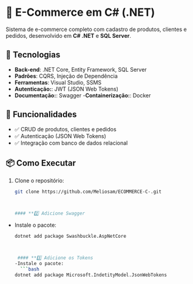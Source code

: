 # 🛒 E-Commerce em C# (.NET)  

Sistema de e-commerce completo com cadastro de produtos, clientes e pedidos, desenvolvido em **C# .NET** e **SQL Server**.  

## 🔧 Tecnologias  
- **Back-end**: .NET Core, Entity Framework, SQL Server  
- **Padrões**: CQRS, Injeção de Dependência  
- **Ferramentas**: Visual Studio, SSMS
- **Autenticação:**: JWT (JSON Web Tokens)
- **Documentação:**: Swagger
-**Containerização:**: Docker


## 🚀 Funcionalidades  
- ✅ CRUD de produtos, clientes e pedidos  
- ✅ Autenticação (JSON Web Tokens)  
- ✅ Integração com banco de dados relacional  

## 📦 Como Executar  
1. Clone o repositório:  
   ```bash  
   git clone https://github.com/Meliosam/ECOMMERCE-C-.git



   #### **2️⃣ Adicione Swagger 
- Instale o pacote:  
  ```bash  
  dotnet add package Swashbuckle.AspNetCore


  
   #### **3️⃣ Adicione os Tokens
  -Instale o pacote:
    ```bash
  dotnet add package Microsoft.IndetityModel.JsonWebTokens




  
